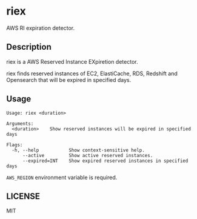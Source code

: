 # riex

AWS RI expiration detector.

## Description

riex is a AWS Reserved Instance EXpiretion detector.

riex finds reserved instances of EC2, ElastiCache, RDS, Redshift and Opensearch that will be expired in specified days.

## Usage

```
Usage: riex <duration>

Arguments:
  <duration>    Show reserved instances will be expired in specified days

Flags:
  -h, --help           Show context-sensitive help.
      --active         Show active reserved instances.
      --expired=INT    Show expired reserved instances in specified days
```

`AWS_REGION` environment variable is required.

## LICENSE

MIT
